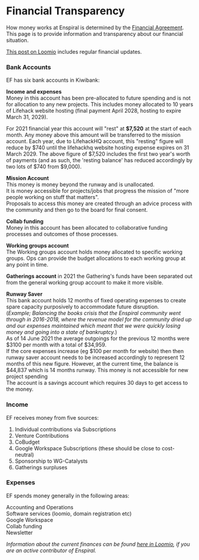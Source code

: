 # Financial Transparency

How money works at Enspiral is determined by the [Financial Agreement](../agreements/financial.md). This page is to provide information and transparency about our financial situation.

[This post on Loomio](https://www.loomio.com/d/SoNn7pb5/enspiral-foundations-ltd-financials) includes regular financial updates.

### Bank Accounts

EF has six bank accounts in Kiwibank:

**Income and expenses**  
Money in this account has been pre-allocated to future spending and is not for allocation to any new projects. This includes money allocated to 10 years of Lifehack website hosting \(final payment April 2028, hosting to expire March 31, 2029\).

For 2021 financial year this account will "rest" at **$7,520** at the start of each month. Any money above this amount will be transferred to the mission account. Each year, due to LifehackHQ account, this "resting" figure will reduce by $740 until the lifehackhq website hosting expense expires on 31 March 2029. The above figure of $7,520 includes the first two year's worth of payments \(and as such, the 'resting balance' has reduced accordingly by two lots of $740 from $9,000\).

**Mission Account**  
This money is money beyond the runway and is unallocated.  
It is money accessible for projects/jobs that progress the mission of "more people working on stuff that matters".  
Proposals to access this money are created through an advice process with the community and then go to the board for final consent.

**Collab funding**  
Money in this account has been allocated to collaborative funding processes and outcomes of those processes.

**Working groups account**  
The Working groups account holds money allocated to specific working groups. Ops can provide the budget allocations to each working group at any point in time.

**Gatherings account**
in 2021 the Gathering's funds have been separated out from the general working group account to make it more visible.

**Runway Saver**  
This bank account holds 12 months of fixed operating expenses to create spare capacity purposively to accommodate future disruption.  
\(_Example; Balancing the books crisis that the Enspiral community went through in 2016-2018, where the revenue model for the community dried up and our expenses maintained which meant that we were quickly losing money and going into a state of bankruptcy._\)  
As of 14 June 2021 the average outgoings for the previous 12 months were $3100 per month with a total of $34,959.  
If the core expenses increase \(eg $100 per month for website\) then then runway saver account needs to be increased accordingly to represent 12 months of this new figure. However, at the current time, the balance is $44,837 which is 14 months runway.
This money is not accessible for new project spending  
The account is a savings account which requires 30 days to get access to the money.

### Income

EF receives money from five sources:

1. Individual contributions via Subscriptions
2. Venture Contributions
3. CoBudget
4. Google Workspace Subscriptions \(these should be close to cost-neutral\)
5. Sponsorship to WG-Catalysts
6. Gatherings surpluses

### Expenses

EF spends money generally in the following areas:

Accounting and Operations  
Software services \(loomio, domain registration etc\)  
Google Workspace  
Collab funding  
Newsletter  



_Information about the current finances can be found_ [_here in Loomio_](https://www.loomio.org/d/SoNn7pb5/enspiral-foundations-ltd-financials)_, if you are an active contributor of Enspiral._  


